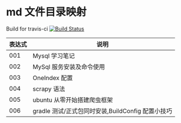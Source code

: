 # md 文件目录映射

Build for travis-ci
[![Build Status](https://travis-ci.org/yikwing/Blog.svg?branch=master)](https://travis-ci.org/yikwing/Blog)

| 表达式 | 说明                                              |
| ------ | ------------------------------------------------- |
| 001    | Mysql 学习笔记                                    |
| 002    | MySql 服务安装及命令使用                          |
| 003    | OneIndex 配置                                     |
| 004    | scrapy 语法                                       |
| 005    | ubuntu 从零开始搭建爬虫框架                       |
| 006    | gradle 测试/正式包同时安装,BuildConfig 配置小技巧 |
